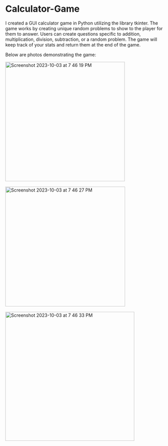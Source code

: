 # Calculator-Game

I created a GUI calculator game in Python utilizing the library tkinter. The game works by creating unique random problems to show to the player for them to answer. Users can create questions specific to addition, multiplication, division, subtraction, or a random problem. The game will keep track of your stats and return them at the end of the game.

Below are photos demonstrating the game:

<img width="374" alt="Screenshot 2023-10-03 at 7 46 19 PM" src="https://github.com/thomasriley0/Calculator-Game/assets/129229020/b1823351-c8b9-486c-b1a4-3d12ce84389e">
<br></br>
<img width="375" alt="Screenshot 2023-10-03 at 7 46 27 PM" src="https://github.com/thomasriley0/Calculator-Game/assets/129229020/d93ae5b6-ff97-437a-b9f1-ce9eb45eb544">
<br></br>
<img width="404" alt="Screenshot 2023-10-03 at 7 46 33 PM" src="https://github.com/thomasriley0/Calculator-Game/assets/129229020/bc1248e7-8d26-43f3-b103-c96e53d44058">

